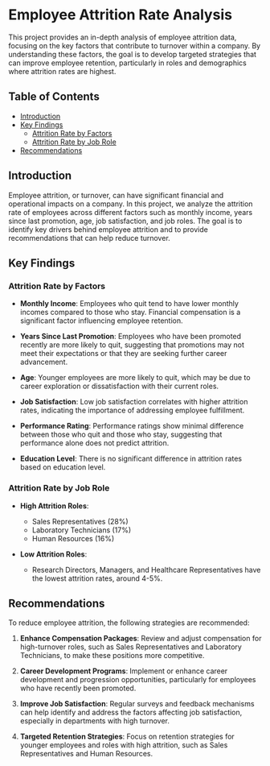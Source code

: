 # Employee Attrition Rate Analysis

This project provides an in-depth analysis of employee attrition data, focusing on the key factors that contribute to turnover within a company. By understanding these factors, the goal is to develop targeted strategies that can improve employee retention, particularly in roles and demographics where attrition rates are highest.

## Table of Contents
- [Introduction](#introduction)
- [Key Findings](#key-findings)
  - [Attrition Rate by Factors](#attrition-rate-by-factors)
  - [Attrition Rate by Job Role](#attrition-rate-by-job-role)
- [Recommendations](#recommendations)

## Introduction
Employee attrition, or turnover, can have significant financial and operational impacts on a company. In this project, we analyze the attrition rate of employees across different factors such as monthly income, years since last promotion, age, job satisfaction, and job roles. The goal is to identify key drivers behind employee attrition and to provide recommendations that can help reduce turnover.

## Key Findings

### Attrition Rate by Factors
- **Monthly Income**: Employees who quit tend to have lower monthly incomes compared to those who stay. Financial compensation is a significant factor influencing employee retention.
  
- **Years Since Last Promotion**: Employees who have been promoted recently are more likely to quit, suggesting that promotions may not meet their expectations or that they are seeking further career advancement.

- **Age**: Younger employees are more likely to quit, which may be due to career exploration or dissatisfaction with their current roles.

- **Job Satisfaction**: Low job satisfaction correlates with higher attrition rates, indicating the importance of addressing employee fulfillment.

- **Performance Rating**: Performance ratings show minimal difference between those who quit and those who stay, suggesting that performance alone does not predict attrition.

- **Education Level**: There is no significant difference in attrition rates based on education level.

### Attrition Rate by Job Role
- **High Attrition Roles**: 
  - Sales Representatives (28%)
  - Laboratory Technicians (17%)
  - Human Resources (16%)
  
- **Low Attrition Roles**:
  - Research Directors, Managers, and Healthcare Representatives have the lowest attrition rates, around 4-5%.

## Recommendations
To reduce employee attrition, the following strategies are recommended:

1. **Enhance Compensation Packages**: Review and adjust compensation for high-turnover roles, such as Sales Representatives and Laboratory Technicians, to make these positions more competitive.
  
2. **Career Development Programs**: Implement or enhance career development and progression opportunities, particularly for employees who have recently been promoted.

3. **Improve Job Satisfaction**: Regular surveys and feedback mechanisms can help identify and address the factors affecting job satisfaction, especially in departments with high turnover.

4. **Targeted Retention Strategies**: Focus on retention strategies for younger employees and roles with high attrition, such as Sales Representatives and Human Resources.
